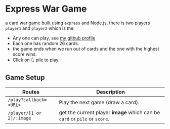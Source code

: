 # Express War Game

a card war game built using `express` and Node.js, there is two players `player1` and `player2` which is me:

- Any one can play, see [my github profile](https://github.com/malkiii)
- Each one has random 26 cards.
- the game ends when we run out of cards and the one with the highest score wins.
- Click on 👆 pile to play.

## Game Setup

| Routes                    | Description                                                                |
| ------------------------- | -------------------------------------------------------------------------- |
| `/play?callback=<URL>`    | Play the next game (draw a card).                                          |
| `/player/[1 or 2]/:image` | get the current player **image** which can be `card` or `pile` or `score`. |
